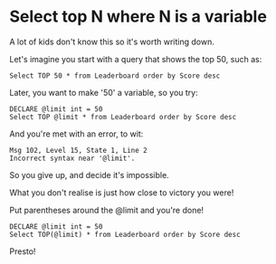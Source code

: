 # Select top N where N is a variable

A lot of kids don't know this so it's worth writing down.

Let's imagine you start with a query that shows the top 50, such as:

    Select TOP 50 * from Leaderboard order by Score desc

Later, you want to make '50' a variable, so you try:

    DECLARE @limit int = 50
    Select TOP @limit * from Leaderboard order by Score desc

And you're met with an error, to wit:

    Msg 102, Level 15, State 1, Line 2
    Incorrect syntax near '@limit'.

So you give up, and decide it's impossible.

What you don't realise is just how close to victory you were!

Put parentheses around the @limit and you're done!

    DECLARE @limit int = 50
    Select TOP(@limit) * from Leaderboard order by Score desc

Presto!
